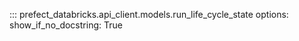 ::: prefect_databricks.api_client.models.run_life_cycle_state
    options:
      show_if_no_docstring: True
